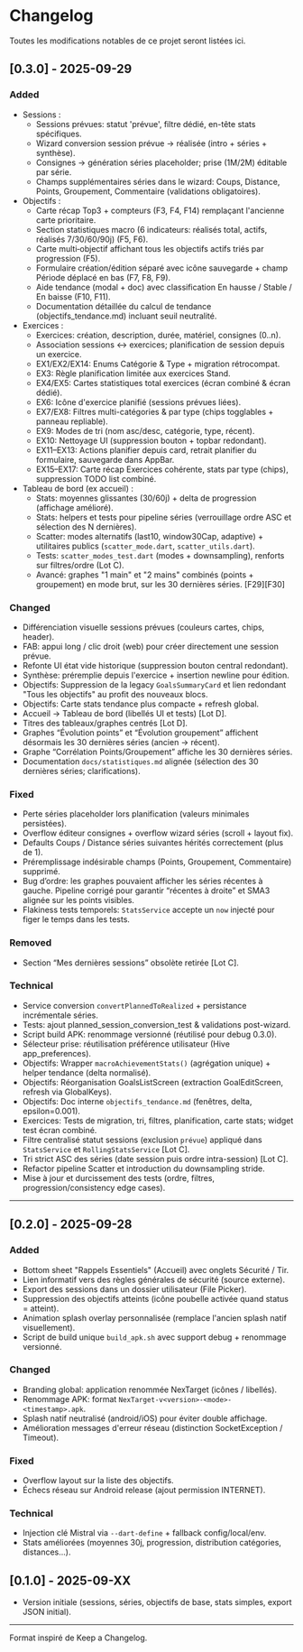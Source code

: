 # Changelog

Toutes les modifications notables de ce projet seront listées ici.

## [0.3.0] - 2025-09-29
### Added
- Sessions :
    - Sessions prévues: statut 'prévue', filtre dédié, en-tête stats spécifiques.
    - Wizard conversion session prévue → réalisée (intro + séries + synthèse).
    - Consignes → génération séries placeholder; prise (1M/2M) éditable par série.
    - Champs supplémentaires séries dans le wizard: Coups, Distance, Points, Groupement, Commentaire (validations obligatoires).
- Objectifs :
    - Carte récap Top3 + compteurs (F3, F4, F14) remplaçant l'ancienne carte prioritaire.
    - Section statistiques macro (6 indicateurs: réalisés total, actifs, réalisés 7/30/60/90j) (F5, F6).
    - Carte multi‑objectif affichant tous les objectifs actifs triés par progression (F5).
    - Formulaire création/édition séparé avec icône sauvegarde + champ Période déplacé en bas (F7, F8, F9).
    - Aide tendance (modal + doc) avec classification En hausse / Stable / En baisse (F10, F11).
    - Documentation détaillée du calcul de tendance (objectifs_tendance.md) incluant seuil neutralité.
- Exercices :
    - Exercices: création, description, durée, matériel, consignes (0..n).
    - Association sessions ↔ exercices; planification de session depuis un exercice.
	- EX1/EX2/EX14: Enums Catégorie & Type + migration rétrocompat.
	- EX3: Règle planification limitée aux exercices Stand.
	- EX4/EX5: Cartes statistiques total exercices (écran combiné & écran dédié).
	- EX6: Icône d'exercice planifié (sessions prévues liées).
	- EX7/EX8: Filtres multi-catégories & par type (chips togglables + panneau repliable).
	- EX9: Modes de tri (nom asc/desc, catégorie, type, récent).
	- EX10: Nettoyage UI (suppression bouton + topbar redondant).
	- EX11–EX13: Actions planifier depuis card, retrait planifier du formulaire, sauvegarde dans AppBar.
	- EX15–EX17: Carte récap Exercices cohérente, stats par type (chips), suppression TODO list combiné.
- Tableau de bord (ex accueil) :
    - Stats: moyennes glissantes (30/60j) + delta de progression (affichage amélioré).
    - Stats: helpers et tests pour pipeline séries (verrouillage ordre ASC et sélection des N dernières).
    - Scatter: modes alternatifs (last10, window30Cap, adaptive) + utilitaires publics (`scatter_mode.dart`, `scatter_utils.dart`).
    - Tests: `scatter_modes_test.dart` (modes + downsampling), renforts sur filtres/ordre (Lot C).
    - Avancé: graphes "1 main" et "2 mains" combinés (points + groupement) en mode brut, sur les 30 dernières séries. [F29][F30]

### Changed
- Différenciation visuelle sessions prévues (couleurs cartes, chips, header).
- FAB: appui long / clic droit (web) pour créer directement une session prévue.
- Refonte UI état vide historique (suppression bouton central redondant).
- Synthèse: préremplie depuis l'exercice + insertion newline pour édition.
- Objectifs: Suppression de la legacy `GoalsSummaryCard` et lien redondant "Tous les objectifs" au profit des nouveaux blocs.
- Objectifs: Carte stats tendance plus compacte + refresh global.
- Accueil → Tableau de bord (libellés UI et tests) [Lot D].
- Titres des tableaux/graphes centrés [Lot D].
- Graphes “Évolution points” et “Évolution groupement” affichent désormais les 30 dernières séries (ancien → récent).
- Graphe “Corrélation Points/Groupement” affiche les 30 dernières séries.
- Documentation `docs/statistiques.md` alignée (sélection des 30 dernières séries; clarifications).

### Fixed
- Perte séries placeholder lors planification (valeurs minimales persistées).
- Overflow éditeur consignes + overflow wizard séries (scroll + layout fix).
- Defaults Coups / Distance séries suivantes hérités correctement (plus de 1).
- Préremplissage indésirable champs (Points, Groupement, Commentaire) supprimé.
- Bug d’ordre: les graphes pouvaient afficher les séries récentes à gauche. Pipeline corrigé pour garantir “récentes à droite” et SMA3 alignée sur les points visibles.
- Flakiness tests temporels: `StatsService` accepte un `now` injecté pour figer le temps dans les tests.

### Removed
- Section “Mes dernières sessions” obsolète retirée [Lot C].

### Technical
- Service conversion `convertPlannedToRealized` + persistance incrémentale séries.
- Tests: ajout planned_session_conversion_test & validations post-wizard.
- Script build APK: renommage versionné (réutilisé pour debug 0.3.0).
- Sélecteur prise: réutilisation préférence utilisateur (Hive app_preferences).
- Objectifs: Wrapper `macroAchievementStats()` (agrégation unique) + helper tendance (delta normalisé).
- Objectifs: Réorganisation GoalsListScreen (extraction GoalEditScreen, refresh via GlobalKeys).
- Objectifs: Doc interne `objectifs_tendance.md` (fenêtres, delta, epsilon=0.001).
 - Exercices: Tests de migration, tri, filtres, planification, carte stats; widget test écran combiné.
 - Filtre centralisé statut sessions (exclusion `prévue`) appliqué dans `StatsService` et `RollingStatsService` [Lot C].
- Tri strict ASC des séries (date session puis ordre intra-session) [Lot C].
- Refactor pipeline Scatter et introduction du downsampling stride.
- Mise à jour et durcissement des tests (ordre, filtres, progression/consistency edge cases).

---

## [0.2.0] - 2025-09-28
### Added
- Bottom sheet "Rappels Essentiels" (Accueil) avec onglets Sécurité / Tir.
- Lien informatif vers des règles générales de sécurité (source externe).
- Export des sessions dans un dossier utilisateur (File Picker).
- Suppression des objectifs atteints (icône poubelle activée quand status = atteint).
- Animation splash overlay personnalisée (remplace l'ancien splash natif visuellement).
- Script de build unique `build_apk.sh` avec support debug + renommage versionné.

### Changed
- Branding global: application renommée NexTarget (icônes / libellés).
- Renommage APK: format `NexTarget-v<version>-<mode>-<timestamp>.apk`.
- Splash natif neutralisé (android/iOS) pour éviter double affichage.
- Amélioration messages d'erreur réseau (distinction SocketException / Timeout).

### Fixed
- Overflow layout sur la liste des objectifs.
- Échecs réseau sur Android release (ajout permission INTERNET).

### Technical
- Injection clé Mistral via `--dart-define` + fallback config/local/env.
- Stats améliorées (moyennes 30j, progression, distribution catégories, distances...).

## [0.1.0] - 2025-09-XX
- Version initiale (sessions, séries, objectifs de base, stats simples, export JSON initial).

---
Format inspiré de Keep a Changelog.
